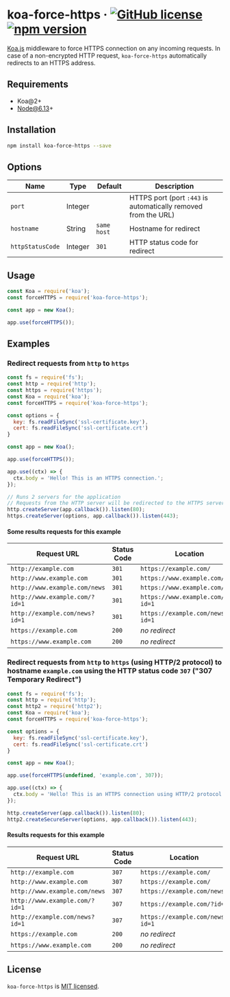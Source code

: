 # koa-force-https &middot; [![GitHub license](https://img.shields.io/badge/license-MIT-blue.svg)](https://github.com/mahovich/koa-force-https/blob/master/LICENSE) [![npm version](https://img.shields.io/npm/v/koa-force-https.svg?style=flat)](https://www.npmjs.com/package/koa-force-https)

[Koa.js](https://koajs.com/) middleware to force HTTPS connection on any incoming requests. In case of a non-encrypted HTTP request, `koa-force-https` automatically redirects to an HTTPS address.

## Requirements

- Koa@2+
- Node@6.13+

## Installation

```sh
npm install koa-force-https --save
```

## Options

| Name             | Type    | Default     | Description                                                    |
|------------------|---------|-------------|----------------------------------------------------------------|
| `port`           | Integer |             | HTTPS port (port `:443` is automatically removed from the URL) |
| `hostname`       | String  | `same host` | Hostname for redirect                                          |
| `httpStatusCode` | Integer | `301`       | HTTP status code for redirect                                  |

## Usage

```js
const Koa = require('koa');
const forceHTTPS = require('koa-force-https');

const app = new Koa();

app.use(forceHTTPS());
```

## Examples

### Redirect requests from `http` to `https`

```js
const fs = require('fs');
const http = require('http');
const https = require('https');
const Koa = require('koa');
const forceHTTPS = require('koa-force-https');

const options = {
  key: fs.readFileSync('ssl-certificate.key'),
  cert: fs.readFileSync('ssl-certificate.crt')
}

const app = new Koa();

app.use(forceHTTPS());

app.use((ctx) => {
  ctx.body = 'Hello! This is an HTTPS connection.';
});

// Runs 2 servers for the application
// Requests from the HTTP server will be redirected to the HTTPS server
http.createServer(app.callback()).listen(80);
https.createServer(options, app.callback()).listen(443);
```

#### Some results requests for this example

| Request URL                    | Status Code | Location                        |
|--------------------------------|-------------|---------------------------------|
| `http://example.com`           | `301`       | `https://example.com/`          |
| `http://www.example.com`       | `301`       | `https://www.example.com/`      |
| `http://www.example.com/news`  | `301`       | `https://www.example.com/news`  |
| `http://www.example.com/?id=1` | `301`       | `https://www.example.com/?id=1` |
| `http://example.com/news?id=1` | `301`       | `https://example.com/news?id=1` |
| `https://example.com`          | `200`       | *no redirect*                   |
| `https://www.example.com`      | `200`       | *no redirect*                   |

### Redirect requests from `http` to `https` (using HTTP/2 protocol) to hostname `example.com` using the HTTP status code `307` ("307 Temporary Redirect")

```js
const fs = require('fs');
const http = require('http');
const http2 = require('http2');
const Koa = require('koa');
const forceHTTPS = require('koa-force-https');

const options = {
  key: fs.readFileSync('ssl-certificate.key'),
  cert: fs.readFileSync('ssl-certificate.crt')
}

const app = new Koa();

app.use(forceHTTPS(undefined, 'example.com', 307));

app.use((ctx) => {
  ctx.body = 'Hello! This is an HTTPS connection using HTTP/2 protocol.';
});

http.createServer(app.callback()).listen(80);
http2.createSecureServer(options, app.callback()).listen(443);
```

#### Results requests for this example

| Request URL                    | Status Code | Location                        |
|--------------------------------|-------------|---------------------------------|
| `http://example.com`           | `307`       | `https://example.com/`          |
| `http://www.example.com`       | `307`       | `https://example.com/`          |
| `http://www.example.com/news`  | `307`       | `https://example.com/news`      |
| `http://www.example.com/?id=1` | `307`       | `https://example.com/?id=1`     |
| `http://example.com/news?id=1` | `307`       | `https://example.com/news?id=1` |
| `https://example.com`          | `200`       | *no redirect*                   |
| `https://www.example.com`      | `200`       | *no redirect*                   |

## License

`koa-force-https` is [MIT licensed](https://github.com/mahovich/koa-force-https/blob/master/LICENSE).
